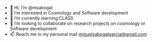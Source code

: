 - 👋 Hi, I’m @msabogal
- 👀 I’m interested in Cosmology and Software development
- 🌱 I’m currently learning CLASS
- 💞️ I’m looking to collaborate on research projects on cosmology or Software development 
- 📫 Reach me in my personal mail miguelsabogalgarcia@gmail.com 

<!---
msabogal/msabogal is a ✨ special ✨ repository because its `README.md` (this file) appears on your GitHub profile.
You can click the Preview link to take a look at your changes.
--->
